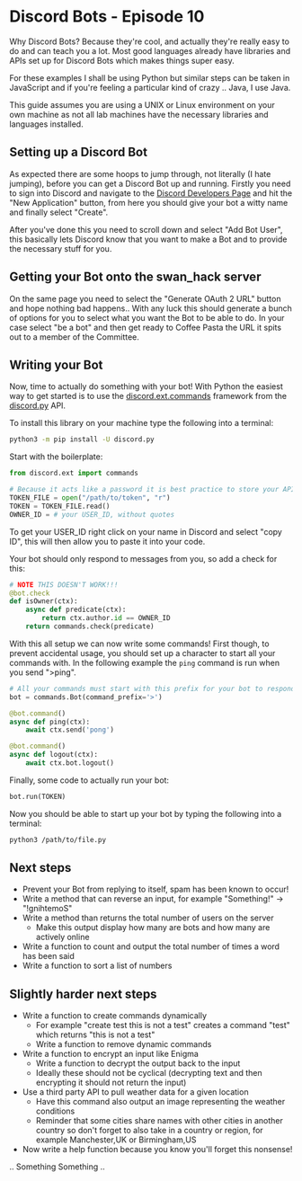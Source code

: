 # Discord Bots - Episode 10

Why Discord Bots?  Because they're cool, and actually they're really easy to do and can teach you a lot.  Most good languages already have libraries and APIs set up for Discord Bots which makes things super easy.

For these examples I shall be using Python but similar steps can be taken in JavaScript and if you're feeling a particular kind of crazy .. Java, I use Java.

This guide assumes you are using a UNIX or Linux environment on your own machine as not all lab machines have the necessary libraries and languages installed.

## Setting up a Discord Bot

As expected there are some hoops to jump through, not literally (I hate jumping), before you can get a Discord Bot up and running.  Firstly you need to sign into Discord and navigate to the [Discord Developers Page](https://discordapp.com/developers/applications/me) and hit the "New Application" button, from here you should give your bot a witty name and finally select "Create".

After you've done this you need to scroll down and select "Add Bot User", this basically lets Discord know that you want to make a Bot and to provide the necessary stuff for you.

## Getting your Bot onto the swan_hack server

On the same page you need to select the "Generate OAuth 2 URL" button and hope nothing bad happens.. With any luck this should generate a bunch of options for you to select what you want the Bot to be able to do.  In your case select "be a bot" and then get ready to Coffee Pasta the URL it spits out to a member of the Committee.

## Writing your Bot

Now, time to actually do something with your bot!  With Python the easiest way to get started is to use the [discord.ext.commands](https://discordpy.readthedocs.io/en/latest/ext/commands/commands.html) framework from the [discord.py](https://discordpy.readthedocs.io/en/latest/index.html) API.

To install this library on your machine type the following into a terminal:

```bash
python3 -m pip install -U discord.py
```

Start with the boilerplate:

```Python
from discord.ext import commands

# Because it acts like a password it is best practice to store your API token in an external text file
TOKEN_FILE = open("/path/to/token", "r")
TOKEN = TOKEN_FILE.read()
OWNER_ID = # your USER_ID, without quotes

```

To get your USER_ID right click on your name in Discord and select "copy ID", this will then allow you to paste it into your code.

Your bot should only respond to messages from you, so add a check for this:

```Python
# NOTE THIS DOESN'T WORK!!!
@bot.check
def isOwner(ctx):
    async def predicate(ctx):
        return ctx.author.id == OWNER_ID
    return commands.check(predicate)
```

With this all setup we can now write some commands!  First though, to prevent accidental usage, you should set up a character to start all your commands with.  In the following example the `ping` command is run when you send ">ping".

```Python
# All your commands must start with this prefix for your bot to respond
bot = commands.Bot(command_prefix='>')

@bot.command()
async def ping(ctx):
    await ctx.send('pong')

@bot.command()
async def logout(ctx):
    await ctx.bot.logout()
```

Finally, some code to actually run your bot:

```Python    
bot.run(TOKEN)
```

Now you should be able to start up your bot by typing the following into a terminal:

```bash
python3 /path/to/file.py
```

## Next steps

* Prevent your Bot from replying to itself, spam has been known to occur!
* Write a method that can reverse an input, for example "Something!" -> "!gnihtemoS"
* Write a method than returns the total number of users on the server
  * Make this output display how many are bots and how many are actively online
* Write a function to count and output the total number of times a word has been said
* Write a function to sort a list of numbers

## Slightly harder next steps

* Write a function to create commands dynamically
  * For example "create test this is not a test" creates a command "test" which returns "this is not a test"
  * Write a function to remove dynamic commands
* Write a function to encrypt an input like Enigma
  * Write a function to decrypt the output back to the input
  * Ideally these should not be cyclical (decrypting text and then encrypting it should not return the input)
* Use a third party API to pull weather data for a given location
  * Have this command also output an image representing the weather conditions
  * Reminder that some cities share names with other cities in another country so don't forget to also take in a country or region, for example Manchester,UK or Birmingham,US
* Now write a help function because you know you'll forget this nonsense!

.. Something Something ..
